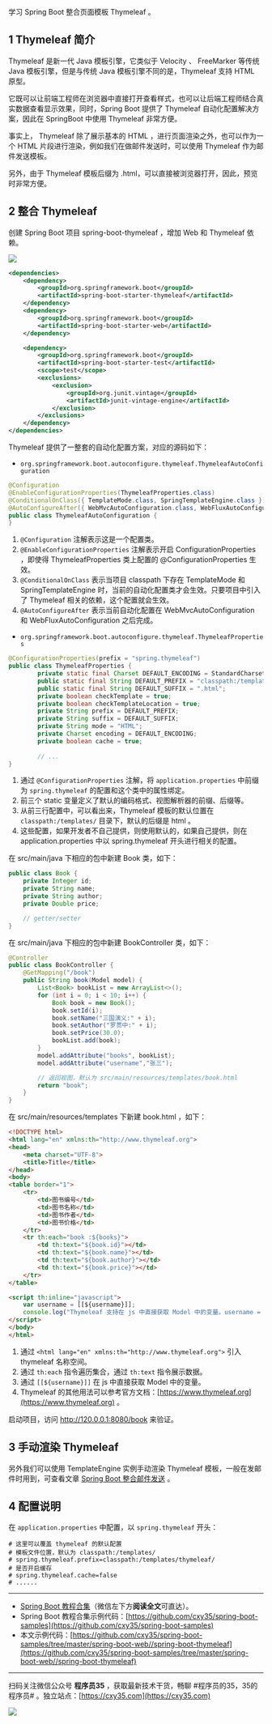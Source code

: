 学习 Spring Boot 整合页面模板 Thymeleaf 。
<!-- more -->

## 1 Thymeleaf 简介

Thymeleaf 是新一代 Java 模板引擎，它类似于 Velocity 、 FreeMarker 等传统 Java 模板引擎，但是与传统 Java 模板引擎不同的是，Thymeleaf 支持 HTML 原型。

它既可以让前端工程师在浏览器中直接打开查看样式，也可以让后端工程师结合真实数据查看显示效果，同时，Spring Boot 提供了 Thymeleaf 自动化配置解决方案，因此在 SpringBoot 中使用 Thymeleaf 非常方便。

事实上， Thymeleaf 除了展示基本的 HTML ，进行页面渲染之外，也可以作为一个 HTML 片段进行渲染，例如我们在做邮件发送时，可以使用 Thymeleaf 作为邮件发送模板。

另外，由于 Thymeleaf 模板后缀为 .html，可以直接被浏览器打开，因此，预览时非常方便。

## 2 整合 Thymeleaf

创建 Spring Boot 项目 spring-boot-thymeleaf ，增加 Web 和 Thymeleaf 依赖。

![](https://oscimg.oschina.net/oscnet/up-d1270f3ecc45f3a31946fa6f6773f24af6a.png)

```xml
<dependencies>
    <dependency>
        <groupId>org.springframework.boot</groupId>
        <artifactId>spring-boot-starter-thymeleaf</artifactId>
    </dependency>
    <dependency>
        <groupId>org.springframework.boot</groupId>
        <artifactId>spring-boot-starter-web</artifactId>
    </dependency>

    <dependency>
        <groupId>org.springframework.boot</groupId>
        <artifactId>spring-boot-starter-test</artifactId>
        <scope>test</scope>
        <exclusions>
            <exclusion>
                <groupId>org.junit.vintage</groupId>
                <artifactId>junit-vintage-engine</artifactId>
            </exclusion>
        </exclusions>
    </dependency>
</dependencies>
```

Thymeleaf 提供了一整套的自动化配置方案，对应的源码如下：

- `org.springframework.boot.autoconfigure.thymeleaf.ThymeleafAutoConfiguration`

```java
@Configuration
@EnableConfigurationProperties(ThymeleafProperties.class)
@ConditionalOnClass({ TemplateMode.class, SpringTemplateEngine.class })
@AutoConfigureAfter({ WebMvcAutoConfiguration.class, WebFluxAutoConfiguration.class })
public class ThymeleafAutoConfiguration {
}
```

1. `@Configuration` 注解表示这是一个配置类。
2. `@EnableConfigurationProperties` 注解表示开启 ConfigurationProperties ，即使得 ThymeleafProperties 类上配置的 @ConfigurationProperties 生效。
3. `@ConditionalOnClass` 表示当项目 classpath 下存在 TemplateMode 和 SpringTemplateEngine 时，当前的自动化配置类才会生效。只要项目中引入了 Thymeleaf 相关的依赖，这个配置就会生效。
4. `@AutoConfigureAfter` 表示当前自动化配置在 WebMvcAutoConfiguration 和 WebFluxAutoConfiguration 之后完成。

- `org.springframework.boot.autoconfigure.thymeleaf.ThymeleafProperties`

```java
@ConfigurationProperties(prefix = "spring.thymeleaf")
public class ThymeleafProperties {
        private static final Charset DEFAULT_ENCODING = StandardCharsets.UTF_8;
        public static final String DEFAULT_PREFIX = "classpath:/templates/";
        public static final String DEFAULT_SUFFIX = ".html";
        private boolean checkTemplate = true;
        private boolean checkTemplateLocation = true;
        private String prefix = DEFAULT_PREFIX;
        private String suffix = DEFAULT_SUFFIX;
        private String mode = "HTML";
        private Charset encoding = DEFAULT_ENCODING;
        private boolean cache = true;
        
        // ...
}
```

1. 通过 `@ConfigurationProperties` 注解，将 `application.properties` 中前缀为 `spring.thymeleaf` 的配置和这个类中的属性绑定。
2. 前三个 static 变量定义了默认的编码格式、视图解析器的前缀、后缀等。
3. 从前三行配置中，可以看出来，Thymeleaf 模板的默认位置在 `classpath:/templates/` 目录下，默认的后缀是 html 。
4. 这些配置，如果开发者不自己提供，则使用默认的，如果自己提供，则在 application.properties 中以 spring.thymeleaf 开头进行相关的配置。

在 src/main/java 下相应的包中新建 Book 类，如下：

```java
public class Book {
    private Integer id;
    private String name;
    private String author;
    private Double price;

    // getter/setter
}
```

在 src/main/java 下相应的包中新建 BookController 类，如下：

```java
@Controller
public class BookController {
    @GetMapping("/book")
    public String book(Model model) {
        List<Book> bookList = new ArrayList<>();
        for (int i = 0; i < 10; i++) {
            Book book = new Book();
            book.setId(i);
            book.setName("三国演义:" + i);
            book.setAuthor("罗贯中:" + i);
            book.setPrice(30.0);
            bookList.add(book);
        }
        model.addAttribute("books", bookList);
        model.addAttribute("username","张三");

        // 返回视图，默认为 src/main/resources/templates/book.html
        return "book";
    }
}
```

在 src/main/resources/templates 下新建 book.html ，如下：

```html
<!DOCTYPE html>
<html lang="en" xmlns:th="http://www.thymeleaf.org">
<head>
    <meta charset="UTF-8">
    <title>Title</title>
</head>
<body>
<table border="1">
    <tr>
        <td>图书编号</td>
        <td>图书名称</td>
        <td>图书作者</td>
        <td>图书价格</td>
    </tr>
    <tr th:each="book :${books}">
        <td th:text="${book.id}"></td>
        <td th:text="${book.name}"></td>
        <td th:text="${book.author}"></td>
        <td th:text="${book.price}"></td>
    </tr>
</table>

<script th:inline="javascript">
    var username = [[${username}]];
    console.log("Thymeleaf 支持在 js 中直接获取 Model 中的变量。username = " + username);
</script>
</body>
</html>
```

1. 通过 `<html lang="en" xmlns:th="http://www.thymeleaf.org">` 引入 thymeleaf 名称空间。
2. 通过 `th:each` 指令遍历集合，通过 `th:text` 指令展示数据。
3. 通过 `[[${username}]]` 在 js 中直接获取 Model 中的变量。
4. Thymeleaf 的其他用法可以参考官方文档：[https://www.thymeleaf.org](https://www.thymeleaf.org) 。

启动项目，访问 http://120.0.0.1:8080/book 来验证。

## 3 手动渲染 Thymeleaf

另外我们可以使用 TemplateEngine 实例手动渲染 Thymeleaf 模板，一般在发邮件时用到，可查看文章 [Spring Boot 整合邮件发送](TODO) 。

## 4 配置说明

在 `application.properties` 中配置，以 `spring.thymeleaf` 开头：

```properties
# 这里可以覆盖 thymeleaf 的默认配置
# 模板文件位置，默认为 classpath:/templates/
# spring.thymeleaf.prefix=classpath:/templates/thymeleaf/
# 是否开启缓存
# spring.thymeleaf.cache=false
# ......
```

---

- [Spring Boot 教程合集](https://mp.weixin.qq.com/s/9vOiAxHFnfJnRwSlTfAHwg)（微信左下方**阅读全文**可直达）。
- Spring Boot 教程合集示例代码：[https://github.com/cxy35/spring-boot-samples](https://github.com/cxy35/spring-boot-samples)
- 本文示例代码：[https://github.com/cxy35/spring-boot-samples/tree/master/spring-boot-web//spring-boot-thymeleaf](https://github.com/cxy35/spring-boot-samples/tree/master/spring-boot-web//spring-boot-thymeleaf)


---

扫码关注微信公众号 **程序员35** ，获取最新技术干货，畅聊 #程序员的35，35的程序员# 。独立站点：[https://cxy35.com](https://cxy35.com)

![](https://oscimg.oschina.net/oscnet/up-285838b9c516db5bb1ba760f292f2346078.JPEG)